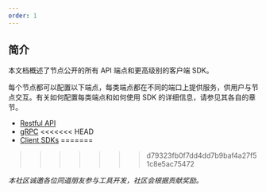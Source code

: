 ```yaml
---
order: 1
---
```

## 简介

本文档概述了节点公开的所有 API 端点和更高级别的客户端 SDK。


每个节点都可以配置以下端点，每类端点都在不同的端口上提供服务，供用户与节点交互。有关如何配置每类端点和如何使用 SDK 的详细信息，请参见其各自的章节。

- [Restful API](./grpc-rest.md)
- [gRPC](./grpc-client.md)
<<<<<<< HEAD
- [Client SDKs](./sdk.md) 
=======
>>>>>>> d79323fb0f7dd4dd7b9baf4a27f51c8e5ac75472


*本社区诚邀各位同道朋友参与工具开发，社区会根据贡献奖励。*
